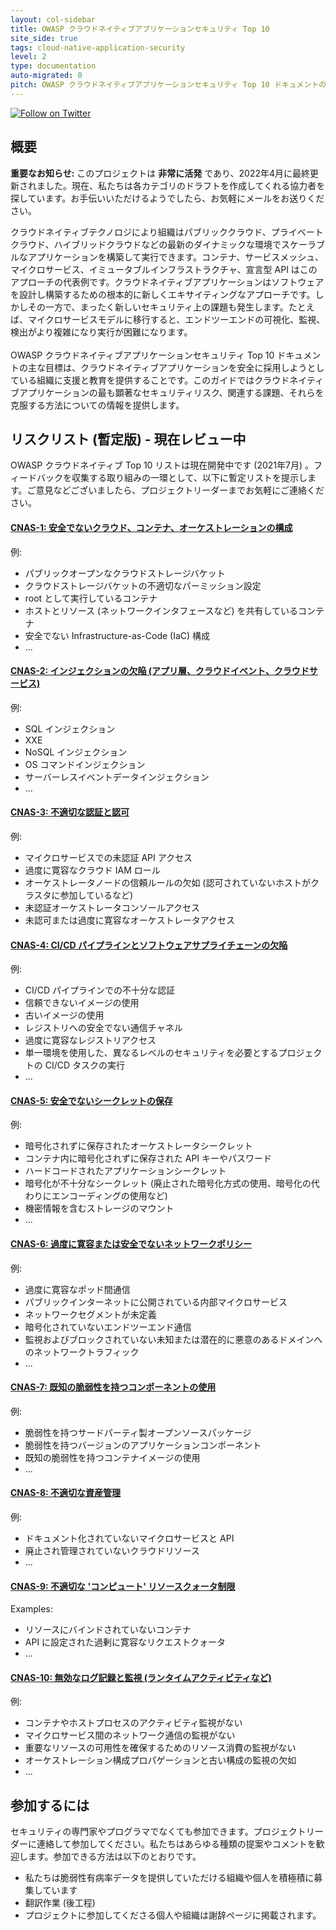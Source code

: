 ```yaml
---
layout: col-sidebar
title: OWASP クラウドネイティブアプリケーションセキュリティ Top 10
site_side: true
tags: cloud-native-application-security
level: 2
type: documentation
auto-migrated: 0
pitch: OWASP クラウドネイティブアプリケーションセキュリティ Top 10 ドキュメントの主な目標は、クラウドネイティブアプリケーションを安全に採用しようとしている組織に支援と教育を提供することです。このガイドではクラウドネイティブアプリケーションの最も顕著なセキュリティリスク、関連する課題、それらを克服する方法についての情報を提供します。
---
```

[![Follow on Twitter](https://img.shields.io/twitter/follow/owaspcloudnati1?label=Follow%20%40owaspcloudnati1&style=social)](https://twitter.com/owaspcloudnati1)
## 概要

**重要なお知らせ:** このプロジェクトは **非常に活発** であり、2022年4月に最終更新されました。現在、私たちは各カテゴリのドラフトを作成してくれる協力者を探しています。お手伝いいただけるようでしたら、お気軽にメールをお送りください。

クラウドネイティブテクノロジにより組織はパブリッククラウド、プライベートクラウド、ハイブリッドクラウドなどの最新のダイナミックな環境でスケーラブルなアプリケーションを構築して実行できます。コンテナ、サービスメッシュ、マイクロサービス、イミュータブルインフラストラクチャ、宣言型 API はこのアプローチの代表例です。クラウドネイティブアプリケーションはソフトウェアを設計し構築するための根本的に新しくエキサイティングなアプローチです。しかしその一方で、まったく新しいセキュリティ上の課題も発生します。たとえば、マイクロサービスモデルに移行すると、エンドツーエンドの可視化、監視、検出がより複雑になり実行が困難になります。
<br>
<br>
OWASP クラウドネイティブアプリケーションセキュリティ Top 10 ドキュメントの主な目標は、クラウドネイティブアプリケーションを安全に採用しようとしている組織に支援と教育を提供することです。このガイドではクラウドネイティブアプリケーションの最も顕著なセキュリティリスク、関連する課題、それらを克服する方法についての情報を提供します。

## リスクリスト (暫定版) - 現在レビュー中

OWASP クラウドネイティブ Top 10 リストは現在開発中です (2021年7月) 。フィードバックを収集する取り組みの一環として、以下に暫定リストを提示します。ご意見などございましたら、プロジェクトリーダーまでお気軽にご連絡ください。

#### [CNAS-1: 安全でないクラウド、コンテナ、オーケストレーションの構成][CNAS1:2022]
例:
 * パブリックオープンなクラウドストレージバケット
 * クラウドストレージバケットの不適切なパーミッション設定
 * root として実行しているコンテナ
 * ホストとリソース (ネットワークインタフェースなど) を共有しているコンテナ
 * 安全でない Infrastructure-as-Code (IaC) 構成
 * ...

#### [CNAS-2: インジェクションの欠陥 (アプリ層、クラウドイベント、クラウドサービス)][CNAS2:2022]
例:
 * SQL インジェクション
 * XXE
 * NoSQL インジェクション
 * OS コマンドインジェクション
 * サーバーレスイベントデータインジェクション
 * ...

#### [CNAS-3: 不適切な認証と認可][CNAS3:2022]
例:
 * マイクロサービスでの未認証 API アクセス
 * 過度に寛容なクラウド IAM ロール
 * オーケストレータノードの信頼ルールの欠如 (認可されていないホストがクラスタに参加しているなど)
 * 未認証オーケストレータコンソールアクセス
 * 未認可または過度に寛容なオーケストレータアクセス

#### [CNAS-4: CI/CD パイプラインとソフトウェアサプライチェーンの欠陥][CNAS4:2022]
例:
 * CI/CD パイプラインでの不十分な認証
 * 信頼できないイメージの使用
 * 古いイメージの使用
 * レジストリへの安全でない通信チャネル
 * 過度に寛容なレジストリアクセス
 * 単一環境を使用した、異なるレベルのセキュリティを必要とするプロジェクトの CI/CD タスクの実行
 * ...

#### [CNAS-5: 安全でないシークレットの保存][CNAS5:2022]
例:
 * 暗号化されずに保存されたオーケストレータシークレット
 * コンテナ内に暗号化されずに保存された API キーやパスワード
 * ハードコードされたアプリケーションシークレット
 * 暗号化が不十分なシークレット (廃止された暗号化方式の使用、暗号化の代わりにエンコーディングの使用など)
 * 機密情報を含むストレージのマウント
 * ...

#### [CNAS-6: 過度に寛容または安全でないネットワークポリシー][CNAS6:2022]
例:
 * 過度に寛容なポッド間通信
 * パブリックインターネットに公開されている内部マイクロサービス
 * ネットワークセグメントが未定義
 * 暗号化されていないエンドツーエンド通信
 * 監視およびブロックされていない未知または潜在的に悪意のあるドメインへのネットワークトラフィック
 * ...

#### [CNAS-7: 既知の脆弱性を持つコンポーネントの使用][CNAS7:2022]
例:
 * 脆弱性を持つサードパーティ製オープンソースパッケージ
 * 脆弱性を持つバージョンのアプリケーションコンポーネント
 * 既知の脆弱性を持つコンテナイメージの使用
 * ...

#### [CNAS-8: 不適切な資産管理][CNAS8:2022]
例:
 * ドキュメント化されていないマイクロサービスと API
 * 廃止され管理されていないクラウドリソース
 * ...

#### [CNAS-9: 不適切な 'コンピュート' リソースクォータ制限][CNAS9:2022]
Examples:
 * リソースにバインドされていないコンテナ
 * API に設定された過剰に寛容なリクエストクォータ
 * ...

#### [CNAS-10: 無効なログ記録と監視 (ランタイムアクティビティなど)][CNAS10:2022]
例:
 * コンテナやホストプロセスのアクティビティ監視がない
 * マイクロサービス間のネットワーク通信の監視がない
 * 重要なリソースの可用性を確保するためのリソース消費の監視がない
 * オーケストレーション構成プロパゲーションと古い構成の監視の欠如
 * ...

## 参加するには
セキュリティの専門家やプログラマでなくても参加できます。プロジェクトリーダーに連絡して参加してください。私たちはあらゆる種類の提案やコメントを歓迎します。参加できる方法は以下のとおりです。
 * 私たちは脆弱性有病率データを提供していただける組織や個人を積極積に募集しています
 * 翻訳作業 (後工程)
 * プロジェクトに参加してくださる個人や組織は謝辞ページに掲載されます。

[CNAS1:2022]: https://github.com/OWASP/www-project-cloud-native-application-security-top-10/blob/master/2022/en/src/0x01_insecure_cco_config.md  
[CNAS2:2022]: https://github.com/OWASP/www-project-cloud-native-application-security-top-10/blob/master/2022/en/src/0x02_inj_flaws.md
[CNAS3:2022]: https://github.com/OWASP/www-project-cloud-native-application-security-top-10/blob/master/2022/en/src/0x03_improper_auth.md
[CNAS4:2022]: https://github.com/OWASP/www-project-cloud-native-application-security-top-10/blob/master/2022/en/src/0x04_cicd_ssc_flaws.md
[CNAS5:2022]: https://github.com/OWASP/www-project-cloud-native-application-security-top-10/blob/master/2022/en/src/0x05_insecure_secrets.md
[CNAS6:2022]: https://github.com/OWASP/www-project-cloud-native-application-security-top-10/blob/master/2022/en/src/0x06_over_permissive_network.md
[CNAS7:2022]: https://github.com/OWASP/www-project-cloud-native-application-security-top-10/blob/master/2022/en/src/0x07_vuln_components.md
[CNAS8:2022]: https://github.com/OWASP/www-project-cloud-native-application-security-top-10/blob/master/2022/en/src/0x08_asset_mgmt.md
[CNAS9:2022]: https://github.com/OWASP/www-project-cloud-native-application-security-top-10/blob/master/2022/en/src/0x09_compute_resources.md
[CNAS10:2022]: https://github.com/OWASP/www-project-cloud-native-application-security-top-10/blob/master/2022/en/src/0x0A_logging.md
